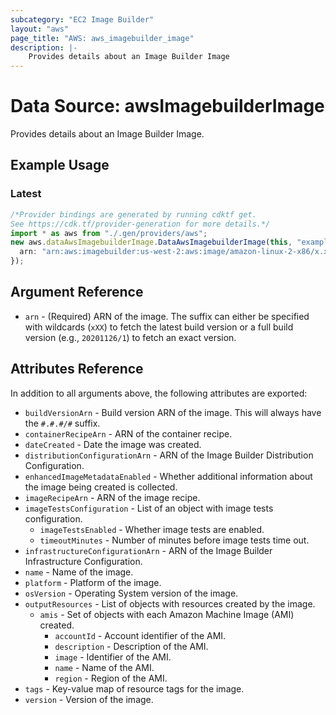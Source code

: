 ```yaml
---
subcategory: "EC2 Image Builder"
layout: "aws"
page_title: "AWS: aws_imagebuilder_image"
description: |-
    Provides details about an Image Builder Image
---
```


# Data Source: awsImagebuilderImage

Provides details about an Image Builder Image.

## Example Usage

### Latest

```typescript
/*Provider bindings are generated by running cdktf get.
See https://cdk.tf/provider-generation for more details.*/
import * as aws from "./.gen/providers/aws";
new aws.dataAwsImagebuilderImage.DataAwsImagebuilderImage(this, "example", {
  arn: "arn:aws:imagebuilder:us-west-2:aws:image/amazon-linux-2-x86/x.x.x",
});

```

## Argument Reference

* `arn` - (Required) ARN of the image. The suffix can either be specified with wildcards (`xXX`) to fetch the latest build version or a full build version (e.g., `20201126/1`) to fetch an exact version.

## Attributes Reference

In addition to all arguments above, the following attributes are exported:

* `buildVersionArn` - Build version ARN of the image. This will always have the `#.#.#/#` suffix.
* `containerRecipeArn` - ARN of the container recipe.
* `dateCreated` - Date the image was created.
* `distributionConfigurationArn` - ARN of the Image Builder Distribution Configuration.
* `enhancedImageMetadataEnabled` - Whether additional information about the image being created is collected.
* `imageRecipeArn` - ARN of the image recipe.
* `imageTestsConfiguration` - List of an object with image tests configuration.
  * `imageTestsEnabled` - Whether image tests are enabled.
  * `timeoutMinutes` - Number of minutes before image tests time out.
* `infrastructureConfigurationArn` - ARN of the Image Builder Infrastructure Configuration.
* `name` - Name of the image.
* `platform` - Platform of the image.
* `osVersion` - Operating System version of the image.
* `outputResources` - List of objects with resources created by the image.
  * `amis` - Set of objects with each Amazon Machine Image (AMI) created.
    * `accountId` - Account identifier of the AMI.
    * `description` - Description of the AMI.
    * `image` - Identifier of the AMI.
    * `name` - Name of the AMI.
    * `region` - Region of the AMI.
* `tags` - Key-value map of resource tags for the image.
* `version` - Version of the image.
